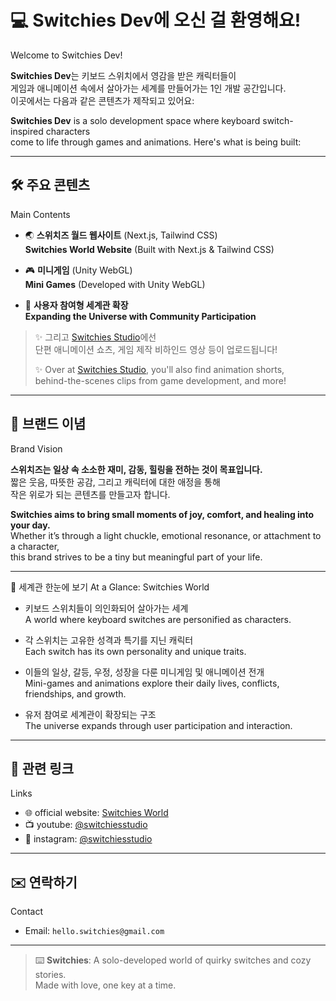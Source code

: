 # 💻 Switchies Dev에 오신 걸 환영해요!  
Welcome to Switchies Dev!

**Switchies Dev**는 키보드 스위치에서 영감을 받은 캐릭터들이  
게임과 애니메이션 속에서 살아가는 세계를 만들어가는 1인 개발 공간입니다.  
이곳에서는 다음과 같은 콘텐츠가 제작되고 있어요:

**Switchies Dev** is a solo development space where keyboard switch-inspired characters  
come to life through games and animations. Here's what is being built:

---

## 🛠 주요 콘텐츠  
Main Contents

- 🌏 **스위치즈 월드 웹사이트** (Next.js, Tailwind CSS)  
  **Switchies World Website** (Built with Next.js & Tailwind CSS)

- 🎮 **미니게임** (Unity WebGL)  
  **Mini Games** (Developed with Unity WebGL)

- 👬 **사용자 참여형 세계관 확장**  
  **Expanding the Universe with Community Participation**

> ✨ 그리고 [Switchies Studio](https://youtube.com/@switchiesstudio)에선  
> 단편 애니메이션 쇼츠, 게임 제작 비하인드 영상 등이 업로드됩니다!  
>  
> ✨ Over at [Switchies Studio](https://youtube.com/@switchiesstudio), you'll also find animation shorts,  
> behind-the-scenes clips from game development, and more!

---

## 🎯 브랜드 이념  
Brand Vision

**스위치즈는 일상 속 소소한 재미, 감동, 힐링을 전하는 것이 목표입니다.**  
짧은 웃음, 따뜻한 공감, 그리고 캐릭터에 대한 애정을 통해  
작은 위로가 되는 콘텐츠를 만들고자 합니다.

**Switchies aims to bring small moments of joy, comfort, and healing into your day.**  
Whether it’s through a light chuckle, emotional resonance, or attachment to a character,  
this brand strives to be a tiny but meaningful part of your life.

---

🧩 세계관 한눈에 보기
At a Glance: Switchies World

- 키보드 스위치들이 의인화되어 살아가는 세계  
  A world where keyboard switches are personified as characters.

- 각 스위치는 고유한 성격과 특기를 지닌 캐릭터  
  Each switch has its own personality and unique traits.

- 이들의 일상, 갈등, 우정, 성장을 다룬 미니게임 및 애니메이션 전개  
  Mini-games and animations explore their daily lives, conflicts, friendships, and growth.

- 유저 참여로 세계관이 확장되는 구조  
  The universe expands through user participation and interaction.


---

## 🔗 관련 링크  
Links

- 🌐 official website: [Switchies World](https://switchiesworld.com)  
- 📺 youtube: [@switchiesstudio](https://youtube.com/@switchiesstudio)  
- 📸 instagram: [@switchiesstudio](https://instagram.com/switchiesstudio)

---

## ✉️ 연락하기  
Contact

- Email: `hello.switchies@gmail.com`  

---

> ⌨️ **Switchies**: A solo-developed world of quirky switches and cozy stories.  
> Made with love, one key at a time.
